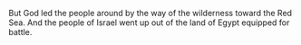 But God led the people around by the way of the wilderness toward the Red Sea. And the people of Israel went up out of the land of Egypt equipped for battle.
